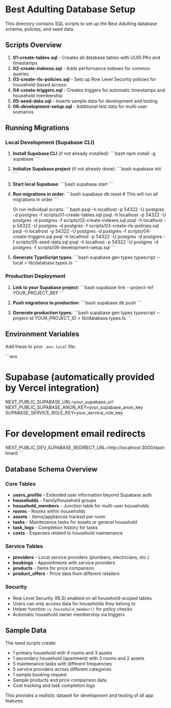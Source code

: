 # Best Adulting Database Setup

This directory contains SQL scripts to set up the Best Adulting database schema, policies, and seed data.

## Scripts Overview

1. **01-create-tables.sql** - Creates all database tables with UUID PKs and timestamps
2. **02-create-indexes.sql** - Adds performance indexes for common queries
3. **03-create-rls-policies.sql** - Sets up Row Level Security policies for household-based access
4. **04-create-triggers.sql** - Creates triggers for automatic timestamps and household membership
5. **05-seed-data.sql** - Inserts sample data for development and testing
6. **06-development-setup.sql** - Additional test data for multi-user scenarios

## Running Migrations

### Local Development (Supabase CLI)

1. **Install Supabase CLI** (if not already installed):
   \`\`\`bash
   npm install -g supabase
   \`\`\`

2. **Initialize Supabase project** (if not already done):
   \`\`\`bash
   supabase init
   \`\`\`

3. **Start local Supabase**:
   \`\`\`bash
   supabase start
   \`\`\`

4. **Run migrations in order**:
   \`\`\`bash
   supabase db reset  # This will run all migrations in order
   \`\`\`

   Or run individual scripts:
   \`\`\`bash
   psql -h localhost -p 54322 -U postgres -d postgres -f scripts/01-create-tables.sql
   psql -h localhost -p 54322 -U postgres -d postgres -f scripts/02-create-indexes.sql
   psql -h localhost -p 54322 -U postgres -d postgres -f scripts/03-create-rls-policies.sql
   psql -h localhost -p 54322 -U postgres -d postgres -f scripts/04-create-triggers.sql
   psql -h localhost -p 54322 -U postgres -d postgres -f scripts/05-seed-data.sql
   psql -h localhost -p 54322 -U postgres -d postgres -f scripts/06-development-setup.sql
   \`\`\`

5. **Generate TypeScript types**:
   \`\`\`bash
   supabase gen types typescript --local > lib/database.types.ts
   \`\`\`

### Production Deployment

1. **Link to your Supabase project**:
   \`\`\`bash
   supabase link --project-ref YOUR_PROJECT_REF
   \`\`\`

2. **Push migrations to production**:
   \`\`\`bash
   supabase db push
   \`\`\`

3. **Generate production types**:
   \`\`\`bash
   supabase gen types typescript --project-id YOUR_PROJECT_ID > lib/database.types.ts
   \`\`\`

## Environment Variables

Add these to your `.env.local` file:

\`\`\`env
# Supabase (automatically provided by Vercel integration)
NEXT_PUBLIC_SUPABASE_URL=your_supabase_url
NEXT_PUBLIC_SUPABASE_ANON_KEY=your_supabase_anon_key
SUPABASE_SERVICE_ROLE_KEY=your_service_role_key

# For development email redirects
NEXT_PUBLIC_DEV_SUPABASE_REDIRECT_URL=http://localhost:3000/dashboard
\`\`\`

## Database Schema Overview

### Core Tables
- **users_profile** - Extended user information beyond Supabase auth
- **households** - Family/household groups
- **household_members** - Junction table for multi-user households
- **rooms** - Rooms within households
- **assets** - Items/appliances tracked per room
- **tasks** - Maintenance tasks for assets or general household
- **task_logs** - Completion history for tasks
- **costs** - Expenses related to household maintenance

### Service Tables
- **providers** - Local service providers (plumbers, electricians, etc.)
- **bookings** - Appointments with service providers
- **products** - Items for price comparison
- **product_offers** - Price data from different retailers

### Security
- Row Level Security (RLS) enabled on all household-scoped tables
- Users can only access data for households they belong to
- Helper function `is_household_member()` for policy checks
- Automatic household owner membership via triggers

## Sample Data

The seed scripts create:
- 1 primary household with 4 rooms and 3 assets
- 1 secondary household (apartment) with 3 rooms and 2 assets
- 5 maintenance tasks with different frequencies
- 5 service providers across different categories
- 1 sample booking request
- Sample products and price comparison data
- Cost tracking and task completion logs

This provides a realistic dataset for development and testing of all app features.
